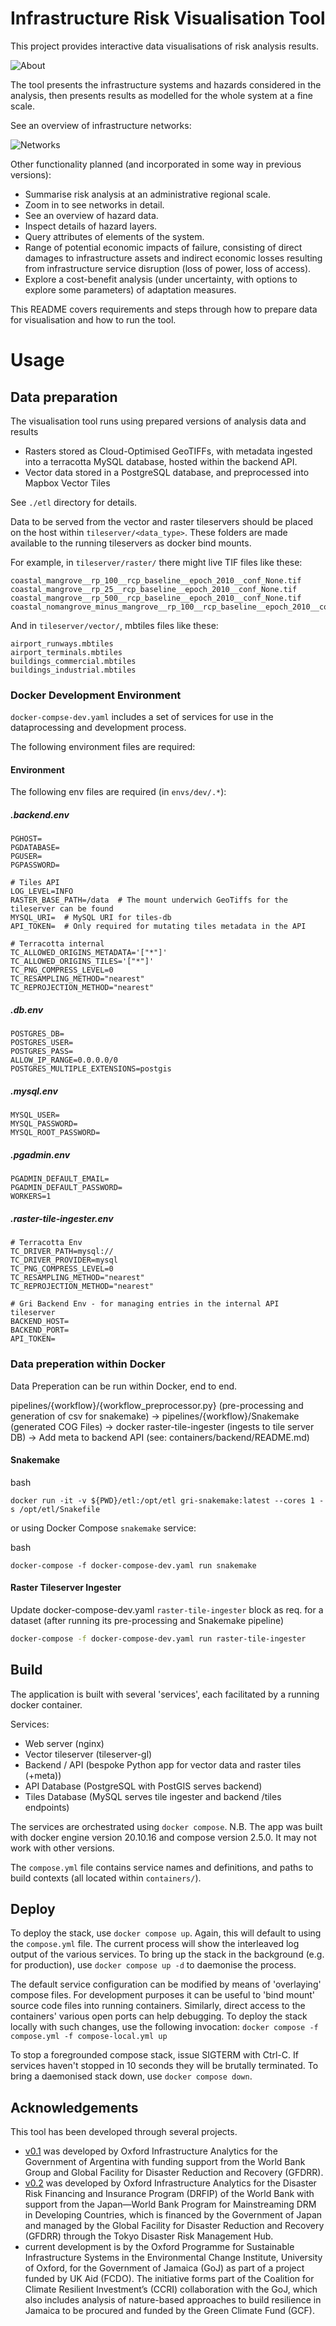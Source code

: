 # Infrastructure Risk Visualisation Tool

This project provides interactive data visualisations of risk analysis results.

![About](images/screenshot-about.png)

The tool presents the infrastructure systems and hazards considered in the
analysis, then presents results as modelled for the whole system at a fine
scale.

See an overview of infrastructure networks:

![Networks](images/screenshot-overview.png)

Other functionality planned (and incorporated in some way in previous versions):

- Summarise risk analysis at an administrative regional scale.
- Zoom in to see networks in detail.
- See an overview of hazard data.
- Inspect details of hazard layers.
- Query attributes of elements of the system.
- Range of potential economic impacts of failure, consisting of direct damages
  to infrastructure assets and indirect economic losses resulting from
  infrastructure service disruption (loss of power, loss of access).
- Explore a cost-benefit analysis (under uncertainty, with options to explore
  some parameters) of adaptation measures.

This README covers requirements and steps through how to prepare data for
visualisation and how to run the tool.

# Usage

## Data preparation

The visualisation tool runs using prepared versions of analysis data and
results
- Rasters stored as Cloud-Optimised GeoTIFFs, with metadata ingested into
  a terracotta MySQL database, hosted within the backend API.
- Vector data stored in a PostgreSQL database, and preprocessed into Mapbox
  Vector Tiles

See `./etl` directory for details.

Data to be served from the vector and raster tileservers should be placed on
the host within `tileserver/<data_type>`. These folders are made available to the
running tileservers as docker bind mounts.

For example, in `tileserver/raster/` there might live TIF files like these:
```
coastal_mangrove__rp_100__rcp_baseline__epoch_2010__conf_None.tif
coastal_mangrove__rp_25__rcp_baseline__epoch_2010__conf_None.tif
coastal_mangrove__rp_500__rcp_baseline__epoch_2010__conf_None.tif
coastal_nomangrove_minus_mangrove__rp_100__rcp_baseline__epoch_2010__conf_None.tif
```

And in `tileserver/vector/`, mbtiles files like these:
```
airport_runways.mbtiles
airport_terminals.mbtiles
buildings_commercial.mbtiles
buildings_industrial.mbtiles
```

### Docker Development Environment

`docker-compse-dev.yaml` includes a set of services for use in the dataprocessing and development process.

The following environment files are required:

#### Environment

The following env files are required (in `envs/dev/.*`):

##### .backend.env

```
PGHOST=
PGDATABASE=
PGUSER=
PGPASSWORD=

# Tiles API
LOG_LEVEL=INFO
RASTER_BASE_PATH=/data  # The mount underwich GeoTiffs for the tileserver can be found
MYSQL_URI=  # MySQL URI for tiles-db
API_TOKEN=  # Only required for mutating tiles metadata in the API

# Terracotta internal
TC_ALLOWED_ORIGINS_METADATA='["*"]'
TC_ALLOWED_ORIGINS_TILES='["*"]'
TC_PNG_COMPRESS_LEVEL=0
TC_RESAMPLING_METHOD="nearest"
TC_REPROJECTION_METHOD="nearest"
```

##### .db.env

```
POSTGRES_DB=
POSTGRES_USER=
POSTGRES_PASS=
ALLOW_IP_RANGE=0.0.0.0/0
POSTGRES_MULTIPLE_EXTENSIONS=postgis
```

##### .mysql.env

```
MYSQL_USER=
MYSQL_PASSWORD=
MYSQL_ROOT_PASSWORD=
```

##### .pgadmin.env

```
PGADMIN_DEFAULT_EMAIL=
PGADMIN_DEFAULT_PASSWORD=
WORKERS=1
```

##### .raster-tile-ingester.env

```
# Terracotta Env
TC_DRIVER_PATH=mysql://
TC_DRIVER_PROVIDER=mysql
TC_PNG_COMPRESS_LEVEL=0
TC_RESAMPLING_METHOD="nearest"
TC_REPROJECTION_METHOD="nearest"

# Gri Backend Env - for managing entries in the internal API tileserver
BACKEND_HOST=
BACKEND_PORT=
API_TOKEN=
```

### Data preperation within Docker

Data Preperation can be run within Docker, end to end.

pipelines/{workflow}/{workflow_preprocessor.py} (pre-processing and generation of csv for snakemake) -> pipelines/{workflow}/Snakemake (generated COG Files) -> docker raster-tile-ingester (ingests to tile server DB) -> Add meta to backend API (see: containers/backend/README.md)

#### Snakemake

bash
```
docker run -it -v ${PWD}/etl:/opt/etl gri-snakemake:latest --cores 1 -s /opt/etl/Snakefile
```

or using Docker Compose `snakemake` service:

bash
```
docker-compose -f docker-compose-dev.yaml run snakemake
```

#### Raster Tileserver Ingester

Update docker-compose-dev.yaml `raster-tile-ingester` block as req. for a dataset (after running its pre-processing and Snakemake pipeline)

```bash
docker-compose -f docker-compose-dev.yaml run raster-tile-ingester
```


## Build

The application is built with several 'services', each facilitated by a running
docker container.

Services:
- Web server (nginx)
- Vector tileserver (tileserver-gl)
- Backend / API (bespoke Python app for vector data and raster tiles (+meta))
- API Database (PostgreSQL with PostGIS serves backend)
- Tiles Database (MySQL serves tile ingester and backend /tiles endpoints)

The services are orchestrated using `docker compose`. N.B. The app was built
with docker engine version 20.10.16 and compose version 2.5.0. It may not work
with other versions.

The `compose.yml` file contains service names and definitions, and paths to
build contexts (all located within `containers/`).


## Deploy

To deploy the stack, use `docker compose up`. Again, this will default to using
the `compose.yml` file. The current process will show the interleaved log
output of the various services. To bring up the stack in the background (e.g.
for production), use `docker compose up -d` to daemonise the process.

The default service configuration can be modified by means of 'overlaying'
compose files. For development purposes it can be useful to 'bind mount' source
code files into running containers. Similarly, direct access to the containers'
various open ports can help debugging. To deploy the stack locally with such
changes, use the following invocation:
`docker compose -f compose.yml -f compose-local.yml up`

To stop a foregrounded compose stack, issue SIGTERM with Ctrl-C. If services
haven't stopped in 10 seconds they will be brutally terminated. To bring a
daemonised stack down, use `docker compose down`.

## Acknowledgements

This tool has been developed through several projects.

- [v0.1](https://github.com/oi-analytics/oi-risk-vis/releases/tag/v0.1-argentina)
  was developed by Oxford Infrastructure Analytics for the Government of
  Argentina with funding support from the World Bank Group and Global Facility
  for Disaster Reduction and Recovery (GFDRR).
- [v0.2](https://github.com/oi-analytics/oi-risk-vis/releases/tag/v0.2.0-seasia)
  was developed by Oxford Infrastructure Analytics for the Disaster Risk
  Financing and Insurance Program (DRFIP) of the World Bank with support from
  the Japan&mdash;World Bank Program for Mainstreaming DRM in Developing
  Countries, which is financed by the Government of Japan and managed by the
  Global Facility for Disaster Reduction and Recovery (GFDRR) through the Tokyo
  Disaster Risk Management Hub.
- current development is by the Oxford Programme for Sustainable Infrastructure
  Systems in the Environmental Change Institute, University of Oxford, for the
  Government of Jamaica (GoJ) as part of a project funded by UK Aid (FCDO). The
  initiative forms part of the Coalition for Climate Resilient Investment’s
  (CCRI) collaboration with the GoJ, which also includes analysis of
  nature-based approaches to build resilience in Jamaica to be procured and
  funded by the Green Climate Fund (GCF).
